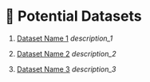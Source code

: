 # 📑 Potential Datasets

1. [Dataset Name 1](link_1)
   *description_1*

2. [Dataset Name 2](link_2)
   *description_2*

3. [Dataset Name 3](link_3)
   *description_3*      
